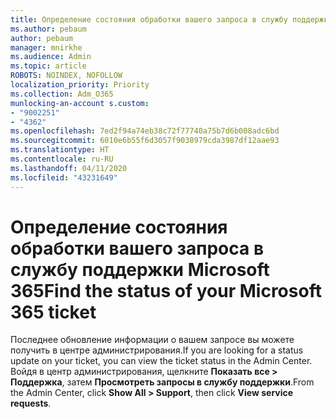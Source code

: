 ```yaml
---
title: Определение состояния обработки вашего запроса в службу поддержки Microsoft 365
ms.author: pebaum
author: pebaum
manager: mnirkhe
ms.audience: Admin
ms.topic: article
ROBOTS: NOINDEX, NOFOLLOW
localization_priority: Priority
ms.collection: Adm_O365
munlocking-an-account s.custom:
- "9002251"
- "4362"
ms.openlocfilehash: 7ed2f94a74eb38c72f77740a75b7d6b008adc6bd
ms.sourcegitcommit: 6010e6b55f6d3057f9038979cda3987df12aae93
ms.translationtype: HT
ms.contentlocale: ru-RU
ms.lasthandoff: 04/11/2020
ms.locfileid: "43231649"
---
```

# <a name="find-the-status-of-your-microsoft-365-ticket"></a><span data-ttu-id="19367-102">Определение состояния обработки вашего запроса в службу поддержки Microsoft 365</span><span class="sxs-lookup"><span data-stu-id="19367-102">Find the status of your Microsoft 365 ticket</span></span>

<span data-ttu-id="19367-103">Последнее обновление информации о вашем запросе вы можете получить в центре администрирования.</span><span class="sxs-lookup"><span data-stu-id="19367-103">If you are looking for a status update on your ticket, you can view the ticket status in the Admin Center.</span></span> <span data-ttu-id="19367-104">Войдя в центр администрирования, щелкните **Показать все > Поддержка**, затем **Просмотреть запросы в службу поддержки**.</span><span class="sxs-lookup"><span data-stu-id="19367-104">From the Admin Center, click **Show All > Support**, then click **View service requests**.</span></span>
